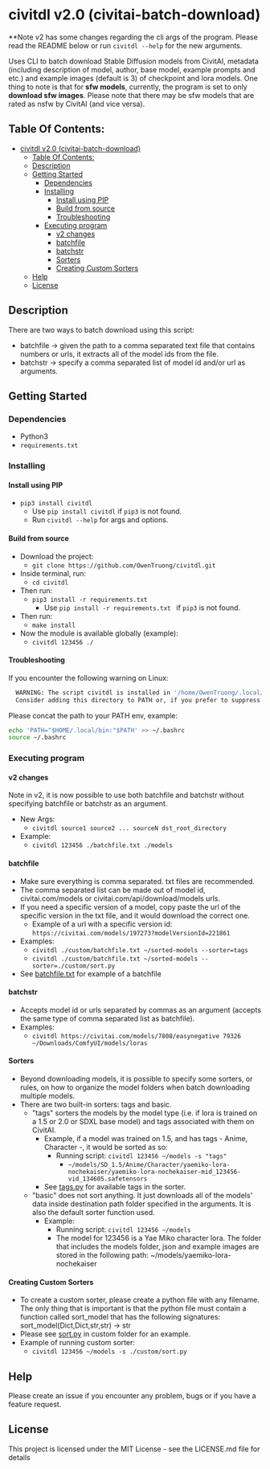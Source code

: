 # civitdl v2.0 (civitai-batch-download)

**Note v2 has some changes regarding the cli args of the program. Please read the README below or run `civitdl --help` for the new arguments.

Uses CLI to batch download Stable Diffusion models from CivitAI, metadata (including description of model, author, base model, example prompts and etc.) and example images (default is 3) of checkpoint and lora models. One thing to note is that for **sfw models**, currently, the program is set to only **download sfw images**. Please note that there may be sfw models that are rated as nsfw by CivitAI (and vice versa).


## Table Of Contents:
- [civitdl v2.0 (civitai-batch-download)](#civitdl-v20-civitai-batch-download)
  - [Table Of Contents:](#table-of-contents)
  - [Description](#description)
  - [Getting Started](#getting-started)
    - [Dependencies](#dependencies)
    - [Installing](#installing)
      - [Install using PIP](#install-using-pip)
      - [Build from source](#build-from-source)
      - [Troubleshooting](#troubleshooting)
    - [Executing program](#executing-program)
      - [v2 changes](#v2-changes)
      - [batchfile](#batchfile)
      - [batchstr](#batchstr)
      - [Sorters](#sorters)
      - [Creating Custom Sorters](#creating-custom-sorters)
  - [Help](#help)
  - [License](#license)

## Description

There are two ways to batch download using this script:
- batchfile -> given the path to a comma separated text file that contains numbers or urls, it extracts all of the model ids from the file.
- batchstr -> specify a comma separated list of model id and/or url as arguments.

## Getting Started

### Dependencies
* Python3
* `requirements.txt`


### Installing

#### Install using PIP
* `pip3 install civitdl`
  * Use `pip install civitdl` if `pip3` is not found.
  * Run `civitdl --help` for args and options.

#### Build from source
* Download the project:
    * `git clone https://github.com/OwenTruong/civitdl.git`
* Inside terminal, run:
    * `cd civitdl`
* Then run:
    * `pip3 install -r requirements.txt`
        * Use `pip install -r requirements.txt ` if `pip3` is not found.
* Then run:
    * `make install`
* Now the module is available globally (example):
    * `civitdl 123456 ./`

#### Troubleshooting

If you encounter the following warning on Linux:
```bash
  WARNING: The script civitdl is installed in '/home/OwenTruong/.local/bin' which is not on PATH.
  Consider adding this directory to PATH or, if you prefer to suppress this warning, use --no-warn-script-location.
```
Please concat the path to your PATH env, example:
```bash
echo 'PATH="$HOME/.local/bin:"$PATH' >> ~/.bashrc
source ~/.bashrc
```


### Executing program

#### v2 changes
Note in v2, it is now possible to use both batchfile and batchstr without specifying batchfile or batchstr as an argument.
- New Args:
  - `civitdl source1 source2 ... sourceN dst_root_directory`
- Example:
  - `civitdl 123456 ./batchfile.txt ./models`

#### batchfile 
* Make sure everything is comma separated. txt files are recommended. 
* The comma separated list can be made out of model id, civitai.com/models or civitai.com/api/download/models urls. 
* If you need a specific version of a model, copy paste the url of the specific version in the txt file, and it would download the correct one.
  * Example of a url with a specific version id: `https://civitai.com/models/197273?modelVersionId=221861`
* Examples:
    * `civitdl ./custom/batchfile.txt ~/sorted-models --sorter=tags`
    * `civitdl ./custom/batchfile.txt ~/sorted-models --sorter=./custom/sort.py`
* See [batchfile.txt](./custom/batchfile.txt) for example of a batchfile


#### batchstr
* Accepts model id or urls separated by commas as an argument (accepts the same type of comma separated list as batchfile).
* Examples:
    * `civitdl https://civitai.com/models/7808/easynegative 79326 ~/Downloads/ComfyUI/models/loras`

#### Sorters
* Beyond downloading models, it is possible to specify some sorters, or rules, on how to organize the model folders when batch downloading multiple models.
* There are two built-in sorters: tags and basic.
    * "tags" sorters the models by the model type (i.e. if lora is trained on a 1.5 or 2.0 or SDXL base model) and tags associated with them on CivitAI. 
        * Example, if a model was trained on 1.5, and has tags - Anime, Character -, it would be sorted as so: 
          * Running script: `civitdl 123456 ~/models -s "tags"`
            * `~/models/SD_1.5/Anime/Character/yaemiko-lora-nochekaiser/yaemiko-lora-nochekaiser-mid_123456-vid_134605.safetensors`
        * See [tags.py](./src/civitdl/config/sorter/tags.py) for available tags in the sorter.
    * "basic" does not sort anything. It just downloads all of the models' data inside destination path folder specified in the arguments. It is also the default sorter function used.
        * Example: 
            * Running script: `civitdl 123456 ~/models`
            * The model for 123456 is a Yae Miko character lora. The folder that includes the models folder, json and example images are stored in the following path: ~/models/yaemiko-lora-nochekaiser

#### Creating Custom Sorters
* To create a custom sorter, please create a python file with any filename. The only thing that is important is that the python file must contain a function called sort_model that has the following signatures: sort_model(Dict,Dict,str,str) -> str
* Please see [sort.py](./custom/sort.py) in custom folder for an example.
* Example of running custom sorter:
  * `civitdl 123456 ~/models -s ./custom/sort.py`


## Help

Please create an issue if you encounter any problem, bugs or if you have a feature request.

## License

This project is licensed under the MIT License - see the LICENSE.md file for details
